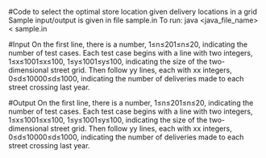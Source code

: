 #Code to select the optimal store location given delivery locations in a grid
Sample input/output is given in file sample.in 
To run: java <java_file_name> < sample.in

#Input
On the first line, there is a number, 1≤n≤201≤n≤20, indicating the number of test cases. Each test case begins with a line with two integers, 1≤x≤1001≤x≤100, 1≤y≤1001≤y≤100, indicating the size of the two-dimensional street grid. Then follow yy lines, each with xx integers, 0≤d≤10000≤d≤1000, indicating the number of deliveries made to each street crossing last year.

#Output
On the first line, there is a number, 1≤n≤201≤n≤20, indicating the number of test cases. Each test case begins with a line with two integers, 1≤x≤1001≤x≤100, 1≤y≤1001≤y≤100, indicating the size of the two-dimensional street grid. Then follow yy lines, each with xx integers, 0≤d≤10000≤d≤1000, indicating the number of deliveries made to each street crossing last year.
